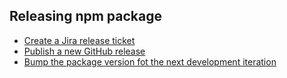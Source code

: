 ## Releasing npm package

* [Create a Jira release ticket](https://jira.sonarsource.com/projects/REL)
* [Publish a new GitHub release](https://github.com/SonarSource/eslint-plugin-sonarjs/releases/new)
* [Bump the package version fot the next development iteration](https://github.com/SonarSource/eslint-plugin-sonarjs/blob/master/package.json#L3)
